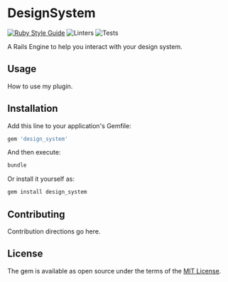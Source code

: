 # DesignSystem

[![Ruby Style Guide](https://img.shields.io/badge/code_style-standard-brightgreen.svg)](https://github.com/testdouble/standard)
![Linters](https://github.com/andrewmcodes/design_system/workflows/Linters/badge.svg)
![Tests](https://github.com/andrewmcodes/design_system/workflows/Tests/badge.svg)

A Rails Engine to help you interact with your design system.

## Usage

How to use my plugin.

## Installation

Add this line to your application's Gemfile:

```ruby
gem 'design_system'
```

And then execute:

```sh
bundle
```

Or install it yourself as:

```sh
gem install design_system
```

## Contributing

Contribution directions go here.

## License

The gem is available as open source under the terms of the [MIT License](https://opensource.org/licenses/MIT).

